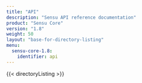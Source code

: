 ```yaml
---
title: "API"
description: "Sensu API reference documentation"
product: "Sensu Core"
version: "1.8"
weight: 50
layout: "base-for-directory-listing"
menu: 
  sensu-core-1.8:
    identifier: api
---
```


{{< directoryListing >}}
